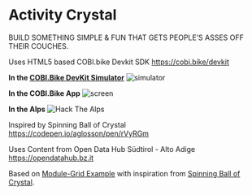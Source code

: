 #  Activity Crystal

BUILD SOMETHING
SIMPLE & FUN THAT
GETS PEOPLE’S ASSES
OFF THEIR COUCHES.

Uses HTML5 based COBI.bike Devkit SDK https://cobi.bike/devkit

**In the [COBI.Bike DevKit Simulator](https://chrome.google.com/webstore/detail/cobibike-devkit-simulator/hpdhkapigojggienmiejhblkhenjdbno)**
![simulator](https://raw.githubusercontent.com/twam/hackthealps2018/master/simulator.gif)

**In the COBI.Bike App**
![screen](https://raw.githubusercontent.com/twam/hackthealps2018/master/screen.gif)

**In the Alps**
![Hack The Alps](https://raw.githubusercontent.com/twam/hackthealps2018/master/IMG_4860.JPG)

Inspired by Spinning Ball of Crystal
https://codepen.io/aglosson/pen/rVyRGm

Uses Content from Open Data Hub Südtirol - Alto Adige 
https://opendatahub.bz.it

Based on [Module-Grid Example](https://github.com/cobi-bike/Module-Grid) with inspiration from [Spinning Ball of Crystal](https://codepen.io/aglosson/pen/rVyRGm).
